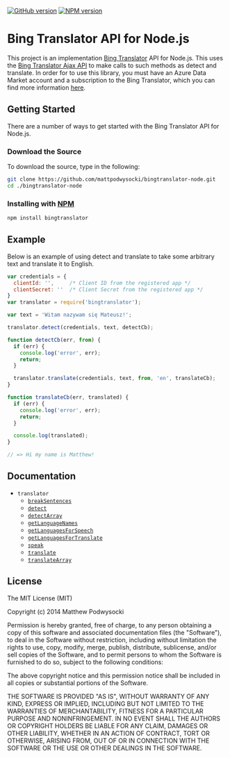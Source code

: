[![GitHub version](http://img.shields.io/github/tag/mattpodwysocki/bingtranslator-node.svg)](https://github.com/mattpodwysocki/bingtranslator-node)
[![NPM version](http://img.shields.io/npm/v/bingtranslator.svg)](https://npmjs.org/package/bingtranslator)

Bing Translator API for Node.js
===============================

This project is an implementation [Bing Translator](http://www.bing.com/translator/) API for Node.js.  This uses the [Bing Translator Ajax API](http://msdn.microsoft.com/en-us/library/ff512404.aspx) to make calls to such methods as detect and translate.  In order for to use this library, you must have an Azure Data Market account and a subscription to the Bing Translator, which you can find more information [here](http://msdn.microsoft.com/en-us/library/hh454950.aspx). 

## Getting Started ##

There are a number of ways to get started with the Bing Translator API for Node.js.

### Download the Source ###

To download the source, type in the following:
```bash
git clone https://github.com/mattpodwysocki/bingtranslator-node.git
cd ./bingtranslator-node
```
### Installing with [NPM](https://npmjs.org/) ###
```bash
npm install bingtranslator
```
## Example ##

Below is an example of using detect and translate to take some arbitrary text and translate it to English.

```js
var credentials = {
  clientId: '',     /* Client ID from the registered app */
  clientSecret: ''  /* Client Secret from the registered app */
}
var translator = require('bingtranslator');

var text = 'Witam nazywam się Mateusz!';

translator.detect(credentials, text, detectCb);

function detectCb(err, from) {
  if (err) {
    console.log('error', err);
    return;
  }

  translator.translate(credentials, text, from, 'en', translateCb);
}

function translateCb(err, translated) {
  if (err) {
    console.log('error', err);
    return;
  }

  console.log(translated);
}

// => Hi my name is Matthew!
``` 

## Documentation ##

- `translator`
  - [`breakSentences`](doc/breaksentences.md)
  - [`detect`](doc/detect.md)
  - [`detectArray`](doc/detectarray.md)
  - [`getLanguageNames`](doc/getlanguagenames.md)
  - [`getLanguagesForSpeech`](doc/getlanguagesforspeech.md)
  - [`getLanguagesForTranslate`](doc/getlanguagesfortranslate.md)
  - [`speak`](doc/speak.md)
  - [`translate`](doc/translate.md)
  - [`translateArray`](doc/translatearray.md)

## License ##

The MIT License (MIT)

Copyright (c) 2014 Matthew Podwysocki

Permission is hereby granted, free of charge, to any person obtaining a copy
of this software and associated documentation files (the "Software"), to deal
in the Software without restriction, including without limitation the rights
to use, copy, modify, merge, publish, distribute, sublicense, and/or sell
copies of the Software, and to permit persons to whom the Software is
furnished to do so, subject to the following conditions:

The above copyright notice and this permission notice shall be included in all
copies or substantial portions of the Software.

THE SOFTWARE IS PROVIDED "AS IS", WITHOUT WARRANTY OF ANY KIND, EXPRESS OR
IMPLIED, INCLUDING BUT NOT LIMITED TO THE WARRANTIES OF MERCHANTABILITY,
FITNESS FOR A PARTICULAR PURPOSE AND NONINFRINGEMENT. IN NO EVENT SHALL THE
AUTHORS OR COPYRIGHT HOLDERS BE LIABLE FOR ANY CLAIM, DAMAGES OR OTHER
LIABILITY, WHETHER IN AN ACTION OF CONTRACT, TORT OR OTHERWISE, ARISING FROM,
OUT OF OR IN CONNECTION WITH THE SOFTWARE OR THE USE OR OTHER DEALINGS IN THE
SOFTWARE.
